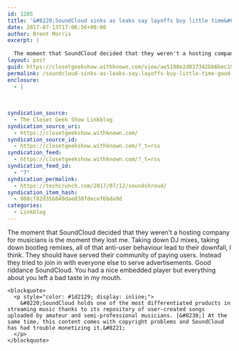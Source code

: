 ```yaml
---
id: 1205
title: '&#8220;SoundCloud sinks as leaks say layoffs buy little time&#8221; &#8211; good riddance, I say'
date: 2017-07-13T17:06:56+00:00
author: Brent Morris
excerpt: |
  
  The moment that SoundCloud decided that they weren't a hosting company for musicians is the moment they lost me. Taking down DJ mixes, taking down bootleg remixes, all of that anti-user behaviour lead to their downfall, I think. They should have s...
layout: post
guid: https://closetgeekshow.withknown.com/view/ae5190e2d837342bb6bec19913c5b5a2
permalink: /soundcloud-sinks-as-leaks-say-layoffs-buy-little-time-good-riddance-i-say/
enclosure:
  - |
    
    
    
syndication_source:
  - The Closet Geek Show Linkblog
syndication_source_uri:
  - https://closetgeekshow.withknown.com/
syndication_source_id:
  - https://closetgeekshow.withknown.com/?_t=rss
syndication_feed:
  - https://closetgeekshow.withknown.com/?_t=rss
syndication_feed_id:
  - "7"
syndication_permalink:
  - https://techcrunch.com/2017/07/12/soundshroud/
syndication_item_hash:
  - 988cf82d35b849dae838fdecef6bda9d
categories:
  - Linkblog
---
```

<div class="known-bookmark">
  <div class="e-content">
    <p style="color: #1d2129;">
      The moment that SoundCloud decided that they weren&#8217;t a hosting company for musicians is the moment they lost me. Taking down DJ mixes, taking down bootleg remixes, all of that anti-user behaviour lead to their downfall, I think. They should have served their community of paying users. Instead they tried to join in with everyone else to serve advertisements. Good riddance SoundCloud. You had a nice embedded player but everything about you left a bad taste in my mouth.
    </p>
    
    <blockquote>
      <p style="color: #1d2129; display: inline;">
        &#8220;SoundCloud holds one of the most differentiated products in streaming music thanks to its repository of user-created songs uploaded by amateur and semi-professional musicians. [&#8230;] At the same time, this content comes with copyright problems and SoundCloud has had trouble monetizing it.&#8221;
      </p>
    </blockquote>
  </div>
</div>